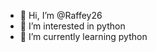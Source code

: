 - 👋 Hi, I’m @Raffey26
- 👀 I’m interested in python
- 🌱 I’m currently learning python

<!---
Raffey26/Raffey26 is a ✨ special ✨ repository because its `README.md` (this file) appears on your GitHub profile.
You can click the Preview link to take a look at your changes.
--->
